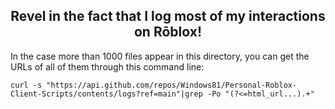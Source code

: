 <h2 align="center"> Revel in the fact that I log most of my interactions on Rōblox! </h2>

In the case more than 1000 files appear in this directory, you can get the URLs of all of them through this command line:

```console
curl -s "https://api.github.com/repos/Windows81/Personal-Roblox-Client-Scripts/contents/logs?ref=main"|grep -Po "(?<=html_url...).+"
```
